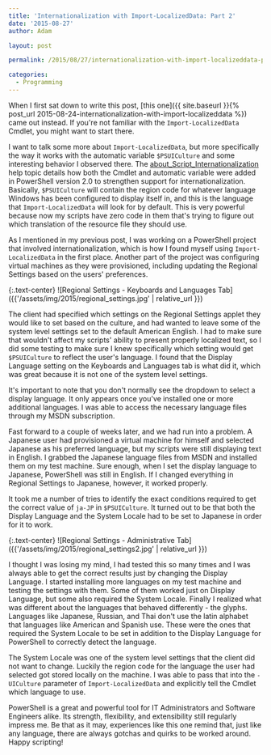 ```yaml
---
title: 'Internationalization with Import-LocalizedData: Part 2'
date: '2015-08-27'
author: Adam

layout: post

permalink: /2015/08/27/internationalization-with-import-localizeddata-part-2/

categories:
  - Programming
---
```

When I first sat down to write this post, [this one]({{ site.baseurl }}{%
post_url 2015-08-24-internationalization-with-import-localizeddata %}) came out
instead. If you're not familiar with the `Import-LocalizedData` Cmdlet, you
might want to start there.

I want to talk some more about `Import-LocalizedData`, but more specifically the
way it works with the automatic variable `$PSUICulture` and some interesting
behavior I observed there. The
[about_Script_Internationalization](https://technet.microsoft.com/en-us/library/Hh847854.aspx)
help topic details how both the Cmdlet and automatic variable were added in
PowerShell version 2.0 to strengthen support for internationalization.
Basically, `$PSUICulture` will contain the region code for whatever language
Windows has been configured to display itself in, and this is the language that
`Import-LocalizedData` will look for by default. This is very powerful because
now my scripts have zero code in them that's trying to figure out which
translation of the resource file they should use.

As I mentioned in my previous post, I was working on a PowerShell project that
involved internationalization, which is how I found myself using
`Import-LocalizedData` in the first place. Another part of the project was
configuring virtual machines as they were provisioned, including updating the
Regional Settings based on the users' preferences.

{:.text-center}
![Regional Settings - Keyboards and Languages
Tab]({{'/assets/img/2015/regional_settings.jpg' | relative_url }})

The client had specified which settings on the Regional Settings applet they
would like to set based on the culture, and had wanted to leave some of the
system level settings set to the default American English. I had to make sure
that wouldn't affect my scripts' ability to present properly localized text, so
I did some testing to make sure I knew specifically which setting would get
`$PSUICulture` to reflect the user's language. I found that the Display Language
setting on the Keyboards and Languages tab is what did it, which was great
because it is not one of the system level settings.

It's important to note that you don't normally see the dropdown to select a
display language. It only appears once you've installed one or more additional
languages. I was able to access the necessary language files through my MSDN
subscription.

Fast forward to a couple of weeks later, and we had run into a problem. A
Japanese user had provisioned a virtual machine for himself and selected
Japanese as his preferred language, but my scripts were still displaying text in
English. I grabbed the Japanese language files from MSDN and installed them on
my test machine. Sure enough, when I set the display language to Japanese,
PowerShell was still in English. If I changed everything in Regional Settings to
Japanese, however, it worked properly.

It took me a number of tries to identify the exact conditions required to get
the correct value of `ja-JP` in `$PSUICulture`. It turned out to be that both
the Display Language and the System Locale had to be set to Japanese in order
for it to work.

{:.text-center}
![Regional Settings - Administrative
Tab]({{'/assets/img/2015/regional_settings2.jpg' | relative_url }})

I thought I was losing my mind, I had tested this so many times and I was always
able to get the correct results just by changing the Display Language. I started
installing more languages on my test machine and testing the settings with them.
Some of them worked just on Display Language, but some also required the System
Locale. Finally I realized what was different about the languages that behaved
differently - the glyphs. Languages like Japanese, Russian, and Thai don't use
the latin alphabet that languages like American and Spanish use. These were the
ones that required the System Locale to be set in addition to the Display
Language for PowerShell to correctly detect the language.

The System Locale was one of the system level settings that the client did not
want to change. Luckily the region code for the language the user had selected
got stored locally on the machine. I was able to pass that into the `-UICulture`
parameter of `Import-LocalizedData` and explicitly tell the Cmdlet which
language to use.

PowerShell is a great and powerful tool for IT Administrators and Software
Engineers alike. Its strength, flexibility, and extensibility still regularly
impress me. Be that as it may, experiences like this one remind that, just like
any language, there are always gotchas and quirks to be worked around. Happy
scripting!

